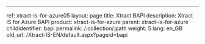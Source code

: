 ---
ref: xtract-is-for-azure05
layout: page
title: Xtract BAPI
description: Xtract IS for Azure BAPI
product: xtract-is-for-azure
parent: xtract-is-for-azure
childidentifier: bapi
permalink: /:collection/:path
weight: 5
lang: en_GB
old_url: /Xtract-IS-EN/default.aspx?pageid=bapi
